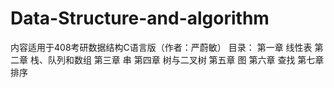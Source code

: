 # Data-Structure-and-algorithm
内容适用于408考研数据结构C语言版（作者：严蔚敏）
目录：
第一章 线性表
第二章 栈、队列和数组
第三章 串
第四章 树与二叉树
第五章 图
第六章 查找
第七章 排序
